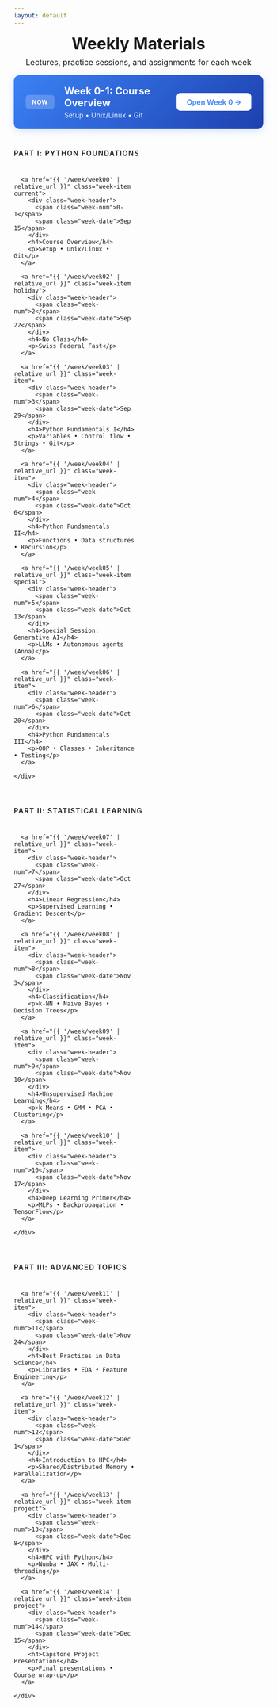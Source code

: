 ```yaml
---
layout: default
---
```


<style>

/* Compact Header for Default Layout */
.weekly-header {
  text-align: center;
  margin-bottom: 1rem;
}

.weekly-header h1 {
  font-size: 2rem;
  color: var(--accent-color);
  margin: 0 0 0.5rem 0;
}

.weekly-header p {
  color: var(--text-secondary);
  margin: 0;
  font-size: 1rem;
}
</style>

<div class="weekly-hub">
  <!-- Compact header for weekly materials -->
  <div class="weekly-header">
    <h1>Weekly Materials</h1>
    <p>Lectures, practice sessions, and assignments for each week</p>
  </div>
  <div class="current-banner">
    <div class="current-content">
      <span class="current-label">NOW</span>
      <div class="current-info">
        <h2>Week 0-1: Course Overview</h2>
        <p>Setup • Unix/Linux • Git</p>
      </div>
    </div>
    <a href="{{ '/week/week00' | relative_url }}" class="current-btn">Open Week 0 →</a>
  </div>

  <section class="course-section">
    <h3 class="section-title">Part I: Python Foundations</h3>
    <div class="week-grid">
      
      <a href="{{ '/week/week00' | relative_url }}" class="week-item current">
        <div class="week-header">
          <span class="week-num">0-1</span>
          <span class="week-date">Sep 15</span>
        </div>
        <h4>Course Overview</h4>
        <p>Setup • Unix/Linux • Git</p>
      </a>

      <a href="{{ '/week/week02' | relative_url }}" class="week-item holiday">
        <div class="week-header">
          <span class="week-num">2</span>
          <span class="week-date">Sep 22</span>
        </div>
        <h4>No Class</h4>
        <p>Swiss Federal Fast</p>
      </a>

      <a href="{{ '/week/week03' | relative_url }}" class="week-item">
        <div class="week-header">
          <span class="week-num">3</span>
          <span class="week-date">Sep 29</span>
        </div>
        <h4>Python Fundamentals I</h4>
        <p>Variables • Control flow • Strings • Git</p>
      </a>

      <a href="{{ '/week/week04' | relative_url }}" class="week-item">
        <div class="week-header">
          <span class="week-num">4</span>
          <span class="week-date">Oct 6</span>
        </div>
        <h4>Python Fundamentals II</h4>
        <p>Functions • Data structures • Recursion</p>
      </a>

      <a href="{{ '/week/week05' | relative_url }}" class="week-item special">
        <div class="week-header">
          <span class="week-num">5</span>
          <span class="week-date">Oct 13</span>
        </div>
        <h4>Special Session: Generative AI</h4>
        <p>LLMs • Autonomous agents (Anna)</p>
      </a>

      <a href="{{ '/week/week06' | relative_url }}" class="week-item">
        <div class="week-header">
          <span class="week-num">6</span>
          <span class="week-date">Oct 20</span>
        </div>
        <h4>Python Fundamentals III</h4>
        <p>OOP • Classes • Inheritance • Testing</p>
      </a>
      
    </div>
  </section>

  <section class="course-section">
    <h3 class="section-title">Part II: Statistical Learning</h3>
    <div class="week-grid">
      
      <a href="{{ '/week/week07' | relative_url }}" class="week-item">
        <div class="week-header">
          <span class="week-num">7</span>
          <span class="week-date">Oct 27</span>
        </div>
        <h4>Linear Regression</h4>
        <p>Supervised Learning • Gradient Descent</p>
      </a>

      <a href="{{ '/week/week08' | relative_url }}" class="week-item">
        <div class="week-header">
          <span class="week-num">8</span>
          <span class="week-date">Nov 3</span>
        </div>
        <h4>Classification</h4>
        <p>k-NN • Naive Bayes • Decision Trees</p>
      </a>

      <a href="{{ '/week/week09' | relative_url }}" class="week-item">
        <div class="week-header">
          <span class="week-num">9</span>
          <span class="week-date">Nov 10</span>
        </div>
        <h4>Unsupervised Machine Learning</h4>
        <p>k-Means • GMM • PCA • Clustering</p>
      </a>

      <a href="{{ '/week/week10' | relative_url }}" class="week-item">
        <div class="week-header">
          <span class="week-num">10</span>
          <span class="week-date">Nov 17</span>
        </div>
        <h4>Deep Learning Primer</h4>
        <p>MLPs • Backpropagation • TensorFlow</p>
      </a>
      
    </div>
  </section>

  <section class="course-section">
    <h3 class="section-title">Part III: Advanced Topics</h3>
    <div class="week-grid">

      <a href="{{ '/week/week11' | relative_url }}" class="week-item">
        <div class="week-header">
          <span class="week-num">11</span>
          <span class="week-date">Nov 24</span>
        </div>
        <h4>Best Practices in Data Science</h4>
        <p>Libraries • EDA • Feature Engineering</p>
      </a>

      <a href="{{ '/week/week12' | relative_url }}" class="week-item">
        <div class="week-header">
          <span class="week-num">12</span>
          <span class="week-date">Dec 1</span>
        </div>
        <h4>Introduction to HPC</h4>
        <p>Shared/Distributed Memory • Parallelization</p>
      </a>

      <a href="{{ '/week/week13' | relative_url }}" class="week-item project">
        <div class="week-header">
          <span class="week-num">13</span>
          <span class="week-date">Dec 8</span>
        </div>
        <h4>HPC with Python</h4>
        <p>Numba • JAX • Multi-threading</p>
      </a>

      <a href="{{ '/week/week14' | relative_url }}" class="week-item project">
        <div class="week-header">
          <span class="week-num">14</span>
          <span class="week-date">Dec 15</span>
        </div>
        <h4>Capstone Project Presentations</h4>
        <p>Final presentations • Course wrap-up</p>
      </a>
      
    </div>
  </section>


</div>

<style>
.weekly-hub {
  max-width: 1200px;
  margin: 0 auto;
}

/* Current Week Banner */
.current-banner {
  background: linear-gradient(135deg, #3b82f6 0%, #1e40af 100%);
  border-radius: 0.75rem;
  padding: 1.25rem 1.5rem;
  display: flex;
  align-items: center;
  justify-content: space-between;
  margin-bottom: 2.5rem;
  margin-top: 0;
  box-shadow: 0 4px 15px rgba(59, 130, 246, 0.2);
}

.current-content {
  display: flex;
  align-items: center;
  gap: 1.25rem;
}

.current-label {
  background: rgba(255, 255, 255, 0.2);
  color: white;
  padding: 0.4rem 0.8rem;
  border-radius: 0.375rem;
  font-size: 0.75rem;
  font-weight: 700;
  letter-spacing: 0.05em;
}

.current-info h2 {
  color: white;
  font-size: 1.25rem;
  margin: 0 0 0.25rem 0;
}

.current-info p {
  color: rgba(255, 255, 255, 0.9);
  margin: 0;
  font-size: 0.875rem;
}

.current-btn {
  background: white;
  color: #3b82f6;
  padding: 0.6rem 1.25rem;
  border-radius: 0.5rem;
  text-decoration: none;
  font-weight: 600;
  font-size: 0.9rem;
  transition: all 0.2s ease;
  white-space: nowrap;
}

.current-btn:hover {
  transform: translateX(2px);
  box-shadow: 0 2px 8px rgba(0, 0, 0, 0.15);
  text-decoration: none;
  color: #3b82f6;
}

/* Course Sections */
.course-section {
  margin-bottom: 2.5rem;
}

.section-title {
  color: var(--text-secondary);
  font-size: 0.875rem;
  font-weight: 600;
  text-transform: uppercase;
  letter-spacing: 0.1em;
  margin: 0 0 1rem 0;
  padding-bottom: 0.5rem;
  border-bottom: 1px solid var(--border-color);
}

/* Week Grid */
.week-grid {
  display: grid;
  grid-template-columns: repeat(auto-fill, minmax(240px, 1fr));
  gap: 1rem;
}

/* Week Items */
.week-item {
  background: var(--background-color);
  border: 1px solid var(--border-color);
  border-radius: 0.5rem;
  padding: 1rem;
  text-decoration: none;
  color: inherit;
  transition: all 0.2s ease;
  display: flex;
  flex-direction: column;
  position: relative;
  overflow: hidden;
  min-height: 130px; /* Ensure consistent height */
}

.week-item:hover {
  border-color: var(--primary-color);
  transform: translateY(-2px);
  box-shadow: 0 4px 12px rgba(0, 0, 0, 0.08);
  text-decoration: none;
  color: inherit;
}

.week-item::before {
  content: '';
  position: absolute;
  top: 0;
  left: 0;
  width: 3px;
  height: 100%;
  background: var(--primary-color);
  transform: scaleY(0);
  transition: transform 0.2s ease;
}

.week-item:hover::before {
  transform: scaleY(1);
}

/* Disabled/Coming Soon Week Styling */
.week-item.disabled {
  opacity: 0.5;
  background: #f9fafb;
  border-color: #e5e7eb;
  cursor: not-allowed;
}

.week-item.disabled:hover {
  transform: none;
  border-color: #e5e7eb;
  box-shadow: none;
}

.week-item.disabled .week-header {
  opacity: 0.6;
}

.week-item.disabled h4,
.week-item.disabled p {
  color: #9ca3af;
}

.coming-soon-overlay {
  position: absolute;
  bottom: 0.5rem;
  right: 0.5rem;
  background: rgba(156, 163, 175, 0.1);
  padding: 0.2rem 0.5rem;
  border-radius: 0.25rem;
  font-weight: 500;
  color: #9ca3af;
  font-size: 0.7rem;
  text-transform: lowercase;
  letter-spacing: 0.02em;
}

/* Week Header */
.week-header {
  display: flex;
  justify-content: space-between;
  align-items: center;
  margin-bottom: 0.75rem;
}

.week-num {
  background: var(--primary-color);
  color: white;
  padding: 0.2rem 0.5rem;
  border-radius: 0.25rem;
  font-size: 0.75rem;
  font-weight: 600;
}

.week-date {
  color: var(--text-secondary);
  font-size: 0.75rem;
  font-weight: 500;
}

.week-item h4 {
  font-size: 0.95rem;
  font-weight: 600;
  color: var(--text-primary);
  margin: 0 0 0.5rem 0;
  line-height: 1.3;
  flex-grow: 0;
}

.week-item p {
  font-size: 0.8rem;
  color: var(--text-secondary);
  margin: 0;
  line-height: 1.4;
  flex-grow: 1;
}

/* Special Week Styles */
.week-item.holiday {
  background: #f9fafb;
  opacity: 0.7;
}

.week-item.holiday .week-num {
  background: #6b7280;
}

.week-item.special .week-num {
  background: #f59e0b;
}

.week-item.current {
  border-color: #3b82f6;
  background: linear-gradient(135deg, #eff6ff 0%, var(--background-color) 100%);
}

.week-item.current .week-num {
  background: #3b82f6;
}

/* Quick Links */
.quick-links {
  display: flex;
  justify-content: center;
  gap: 2rem;
  margin-top: 3rem;
  padding-top: 2rem;
  border-top: 1px solid var(--border-color);
}

.quick-link {
  color: var(--text-secondary);
  text-decoration: none;
  font-size: 0.9rem;
  font-weight: 500;
  transition: color 0.2s ease;
}

.quick-link:hover {
  color: var(--primary-color);
  text-decoration: none;
}

/* Mobile Responsive */
@media (max-width: 768px) {
  .hub-header h1 {
    font-size: 1.5rem;
  }
  
  .current-banner {
    flex-direction: column;
    text-align: center;
    gap: 1rem;
  }
  
  .current-content {
    flex-direction: column;
  }
  
  .week-grid {
    grid-template-columns: 1fr;
  }
  
  .quick-links {
    flex-direction: column;
    align-items: center;
    gap: 1rem;
  }
}
</style>

<script>
// Week availability checker - works with AJAX navigation
(function() {
  let futureContentAvailable = false;
  
  // Check if future content is available by testing a future week
  function checkFutureContentAvailability() {
    // Test if Week 14 (far future) page exists
    const testUrl = '{{ "/week/week14" | relative_url }}';
    
    return fetch(testUrl, { method: 'HEAD' })
      .then(response => {
        futureContentAvailable = response.ok;
        console.log('Future content available:', futureContentAvailable);
      })
      .catch(() => {
        futureContentAvailable = false;
      });
  }
  
  function disableFutureWeeks() {
    // If future content is available (built with --future), don't disable anything
    if (futureContentAvailable) {
      console.log('Site built with --future flag, all weeks accessible');
      return;
    }
    
    const today = new Date();
    today.setHours(0, 0, 0, 0);
    
    // Week dates mapping - same dates as in Jekyll front matter
    const weekDates = {
      'week00': new Date('2025-09-15'),
      'week01': new Date('2025-09-15'),
      'week02': new Date('2025-09-22'),
      'week03': new Date('2025-09-29'),
      'week04': new Date('2025-10-06'),
      'week05': new Date('2025-10-13'),
      'week06': new Date('2025-10-20'),
      'week07': new Date('2025-10-27'),
      'week08': new Date('2025-11-03'),
      'week09': new Date('2025-11-10'),
      'week10': new Date('2025-11-17'),
      'week11': new Date('2025-11-24'),
      'week12': new Date('2025-12-01'),
      'week13': new Date('2025-12-08'),
      'week14': new Date('2025-12-15')
    };
    
    // Process all week items
    document.querySelectorAll('.week-item').forEach(item => {
      const href = item.getAttribute('href');
      if (!href) return;
      
      // Extract week number from href
      const match = href.match(/week(\d+)/);
      if (!match) return;
      
      const weekId = 'week' + match[1].padStart(2, '0');
      const weekDate = weekDates[weekId];
      
      if (!weekDate) return;
      
      // If the week is in the future (including holidays), disable it
      if (weekDate > today) {
        item.classList.add('disabled');
        item.style.pointerEvents = 'none';
        item.style.cursor = 'not-allowed';
        
        // Prevent navigation
        item.onclick = function(e) {
          e.preventDefault();
          e.stopPropagation();
          return false;
        };
        
        // Add coming soon overlay
        if (!item.querySelector('.coming-soon-overlay')) {
          const overlay = document.createElement('div');
          overlay.className = 'coming-soon-overlay';
          overlay.textContent = 'soon';
          item.appendChild(overlay);
        }
      }
    });
  }
  
  // Check future content availability, then run
  checkFutureContentAvailability().then(() => {
    disableFutureWeeks();
  });
  
  // Run on DOMContentLoaded (for full page loads)
  if (document.readyState === 'loading') {
    document.addEventListener('DOMContentLoaded', () => {
      checkFutureContentAvailability().then(() => {
        disableFutureWeeks();
      });
    });
  }
  
  // Watch for AJAX content changes
  const observer = new MutationObserver(function(mutations) {
    // Check if week items were added
    for (let mutation of mutations) {
      if (mutation.type === 'childList') {
        const hasWeekItems = mutation.target.querySelector && 
                             (mutation.target.querySelector('.week-item') ||
                              mutation.target.classList && mutation.target.classList.contains('week-item'));
        if (hasWeekItems) {
          // Re-check future content availability in case of navigation
          setTimeout(() => {
            checkFutureContentAvailability().then(() => {
              disableFutureWeeks();
            });
          }, 10);
          break;
        }
      }
    }
  });
  
  // Start observing when ready
  if (document.body) {
    observer.observe(document.body, {
      childList: true,
      subtree: true
    });
  } else {
    document.addEventListener('DOMContentLoaded', function() {
      observer.observe(document.body, {
        childList: true,
        subtree: true
      });
    });
  }
})();
</script>